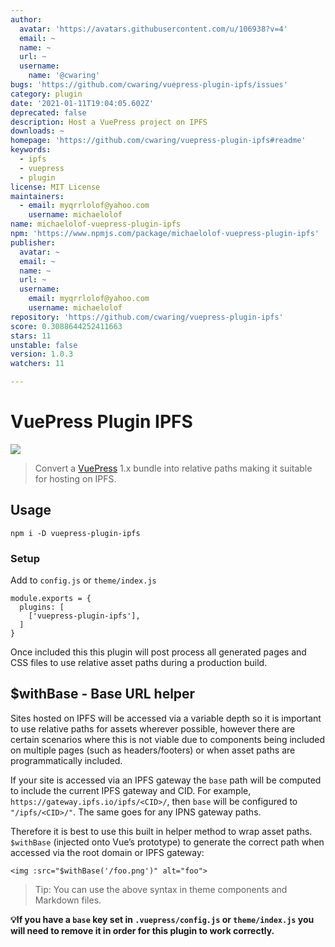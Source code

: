 ```yaml
---
author:
  avatar: 'https://avatars.githubusercontent.com/u/106938?v=4'
  email: ~
  name: ~
  url: ~
  username:
    name: '@cwaring'
bugs: 'https://github.com/cwaring/vuepress-plugin-ipfs/issues'
category: plugin
date: '2021-01-11T19:04:05.602Z'
deprecated: false
description: Host a VuePress project on IPFS
downloads: ~
homepage: 'https://github.com/cwaring/vuepress-plugin-ipfs#readme'
keywords:
  - ipfs
  - vuepress
  - plugin
license: MIT License
maintainers:
  - email: myqrrlolof@yahoo.com
    username: michaelolof
name: michaelolof-vuepress-plugin-ipfs
npm: 'https://www.npmjs.com/package/michaelolof-vuepress-plugin-ipfs'
publisher:
  avatar: ~
  email: ~
  name: ~
  url: ~
  username:
    email: myqrrlolof@yahoo.com
    username: michaelolof
repository: 'https://github.com/cwaring/vuepress-plugin-ipfs'
score: 0.3088644252411663
stars: 11
unstable: false
version: 1.0.3
watchers: 11

---
```


# VuePress Plugin IPFS

![](https://user-images.githubusercontent.com/106938/70317123-0b3abc80-1815-11ea-859a-eb91c0ab4a81.png)

> Convert a [VuePress](https://vuepress.vuejs.org/) 1.x bundle into relative paths making it suitable for hosting on IPFS.

## Usage

```
npm i -D vuepress-plugin-ipfs
```

### Setup

Add to `config.js` or `theme/index.js`

```
module.exports = {
  plugins: [
    ['vuepress-plugin-ipfs'],
  ]
}
```

Once included this this plugin will post process all generated pages and CSS files to use relative asset paths during a production build.

## \$withBase - Base URL helper

Sites hosted on IPFS will be accessed via a variable depth so it is important to use relative paths for assets wherever possible, however there are certain scenarios where this is not viable due to components being included on multiple pages (such as headers/footers) or when asset paths are programmatically included.

If your site is accessed via an IPFS gateway the `base` path will be computed to include the current IPFS gateway and CID. For example, `https://gateway.ipfs.io/ipfs/<CID>/`, then `base` will be configured to `"/ipfs/<CID>/"`. The same goes for any IPNS gateway paths.

Therefore it is best to use this built in helper method to wrap asset paths. `$withBase` (injected onto Vue’s prototype) to generate the correct path when accessed via the root domain or IPFS gateway:

```vue
<img :src="$withBase('/foo.png')" alt="foo">
```

> Tip: You can use the above syntax in theme components and Markdown files.

**💡If you have a `base` key set in `.vuepress/config.js` or `theme/index.js` you will need to remove it in order for this plugin to work correctly.**
